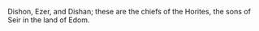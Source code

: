 Dishon, Ezer, and Dishan; these are the chiefs of the Horites, the sons of Seir in the land of Edom.
